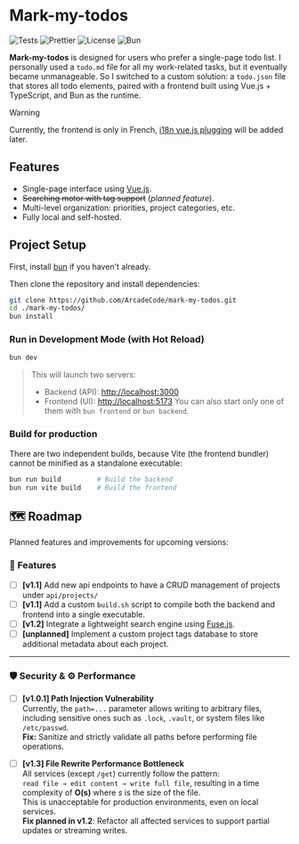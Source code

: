 # Mark-my-todos
![Tests](https://github.com/ArcadeCode/mark-my-todos/actions/workflows/bun-backend-tests.yaml/badge.svg?branch=master)
![Prettier](https://img.shields.io/badge/code_style-prettier-ff69b4)
![License](https://img.shields.io/github/license/ArcadeCode/mark-my-todos)
![Bun](https://img.shields.io/badge/runtime-Bun-black?logo=bun&logoColor=white)

**Mark-my-todos** is designed for users who prefer a single-page todo list. I personally used a ``todo.md`` file for all my work-related tasks, but it eventually became unmanageable. So I switched to a custom solution: a ``todo.json`` file that stores all todo elements, paired with a frontend built using Vue.js + TypeScript, and Bun as the runtime.

> [!WARNING]
> Currently, the frontend is only in French, [i18n vue.js plugging](https://vue-i18n.intlify.dev/) will be added later.

## Features
- Single-page interface using [Vue.js](https://vuejs.org/).
- ~~Searching motor with tag support~~ (*planned feature*).
- Multi-level organization: priorities, project categories, etc.
- Fully local and self-hosted.

## Project Setup
First, install [bun](https://bun.sh/) if you haven't already.

Then clone the repository and install dependencies:
```sh
git clone https://github.com/ArcadeCode/mark-my-todos.git
cd ./mark-my-todos/
bun install
```

### Run in Development Mode (with Hot Reload)
```sh
bun dev
```
> This will launch two servers:
> - Backend (API): <http://localhost:3000>
> - Frontend (UI): <http://localhost:5173>
> You can also start only one of them with ``bun frontend`` or ``bun backend``.

### Build for production
There are two independent builds, because Vite (the frontend bundler) cannot be minified as a standalone executable:
```sh
bun run build         # Build the backend
bun run vite build    # Build the frontend
```

## 🗺️ Roadmap
Planned features and improvements for upcoming versions:

### 🧱 Features
- [ ] **[v1.1]** Add new api endpoints to have a CRUD management of projects under `api/projects/`
- [ ] **[v1.1]** Add a custom `build.sh` script to compile both the backend and frontend into a single executable.
- [ ] **[v1.2]** Integrate a lightweight search engine using [Fuse.js](https://www.fusejs.io/).
- [ ] **[unplanned]** Implement a custom project tags database to store additional metadata about each project.

---

### 🛡️ Security & ⚙️ Performance
- [ ] **[v1.0.1] Path Injection Vulnerability**  
  Currently, the `path=...` parameter allows writing to arbitrary files, including sensitive ones such as `.lock`, `.vault`, or system files like `/etc/passwd`.  
  **Fix:** Sanitize and strictly validate all paths before performing file operations.

- [ ] **[v1.3] File Rewrite Performance Bottleneck**  
  All services (except `/get`) currently follow the pattern:  
  `read file → edit content → write full file`, resulting in a time complexity of **O(s)** where *s* is the size of the file.  
  This is unacceptable for production environments, even on local services.  
  **Fix planned in v1.2**: Refactor all affected services to support partial updates or streaming writes.